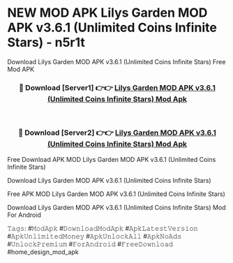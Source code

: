 # NEW MOD APK Lilys Garden MOD APK v3.6.1 (Unlimited Coins Infinite Stars) - n5r1t
Download Lilys Garden MOD APK v3.6.1 (Unlimited Coins Infinite Stars) Free Mod APK

<div align="center">
<h3>🔴 Download [Server1] 👉👉 <a href="https://apk-comot.site?title=Lilys_Garden_MOD_APK_v3.6.1_(Unlimited_Coins_Infinite_Stars)">Lilys Garden MOD APK v3.6.1 (Unlimited Coins Infinite Stars) Mod Apk</a></h3><br>

<h3>🔴 Download [Server2] 👉👉 <a href="https://apk-comot.site?title=Lilys_Garden_MOD_APK_v3.6.1_(Unlimited_Coins_Infinite_Stars)">Lilys Garden MOD APK v3.6.1 (Unlimited Coins Infinite Stars) Mod Apk</a></h3>
</div>


Free Download APK MOD Lilys Garden MOD APK v3.6.1 (Unlimited Coins Infinite Stars)

Download Lilys Garden MOD APK v3.6.1 (Unlimited Coins Infinite Stars) 

Free APK MOD Lilys Garden MOD APK v3.6.1 (Unlimited Coins Infinite Stars) 

Download Lilys Garden MOD APK v3.6.1 (Unlimited Coins Infinite Stars) Mod For Android

𝚃𝚊𝚐𝚜: #𝙼𝚘𝚍𝙰𝚙𝚔 #𝙳𝚘𝚠𝚗𝚕𝚘𝚊𝚍𝙼𝚘𝚍𝙰𝚙𝚔 #𝙰𝚙𝚔𝙻𝚊𝚝𝚎𝚜𝚝𝚅𝚎𝚛𝚜𝚒𝚘𝚗 #𝙰𝚙𝚔𝚄𝚗𝚕𝚒𝚖𝚒𝚝𝚎𝚍𝙼𝚘𝚗𝚎𝚢 #𝙰𝚙𝚔𝚄𝚗𝚕𝚘𝚌𝚔𝙰𝚕𝚕 #𝙰𝚙𝚔𝙽𝚘𝙰𝚍𝚜 #𝚄𝚗𝚕𝚘𝚌𝚔𝙿𝚛𝚎𝚖𝚒𝚞𝚖 #𝙵𝚘𝚛𝙰𝚗𝚍𝚛𝚘𝚒𝚍 #𝙵𝚛𝚎𝚎𝙳𝚘𝚠𝚗𝚕𝚘𝚊𝚍 #home_design_mod_apk